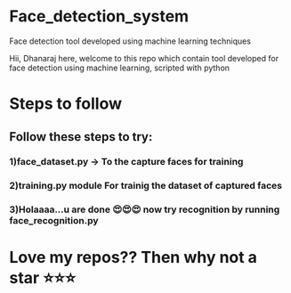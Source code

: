 # Face_detection_system
Face detection tool developed using machine learning techniques

Hii, Dhanaraj here,
welcome to this repo which contain tool developed for face detection using machine learning, scripted with python 


# Steps to follow
## Follow these steps to try:

### 1)face_dataset.py -> To the capture faces for training
### 2)training.py module For trainig the dataset of captured faces
###  3)Holaaaa...u are done 😍😍😍  now try recognition by running face_recognition.py 



# Love my repos?? Then why not a star ⭐⭐⭐

